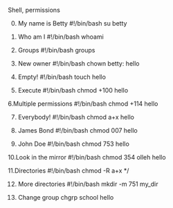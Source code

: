 Shell, permissions

0. My name is Betty
#!/bin/bash
su betty

1. Who am I
#!/bin/bash
whoami

2. Groups
#!/bin/bash
groups

3. New owner
#!/bin/bash
chown betty: hello

4. Empty!
#!/bin/bash
touch hello

5. Execute
#!/bin/bash
chmod +100 hello

6.Multiple permissions
#!/bin/bash
chmod +114 hello

7. Everybody!
#!/bin/bash
chmod a+x hello

8. James Bond
#!/bin/bash
chmod 007 hello

9. John Doe
#!/bin/bash
chmod 753 hello

10.Look in the mirror
#!/bin/bash
chmod 354 olleh hello

11.Directories
#!/bin/bash
chmod -R a+x */

12. More directories
#!/bin/bash
mkdir -m 751 my_dir

13. Change group
chgrp school hello



